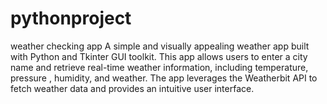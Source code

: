 # pythonproject
weather checking app
A simple and visually appealing weather app built with Python and Tkinter GUI toolkit. This app allows users to enter a city name and retrieve real-time weather information, including temperature, pressure , humidity, and weather. The app leverages the Weatherbit API to fetch weather data and provides an intuitive user interface.
